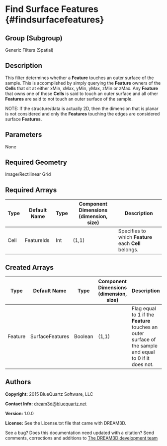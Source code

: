 Find Surface Features {#findsurfacefeatures}
=============

## Group (Subgroup) ##

Generic Filters (Spatial)

## Description ##

This filter determines whether a **Feature** touches an outer surface of the sample. This is accomplished by simply querying the **Feature** owners of the **Cells** that sit at either xMin, xMax, yMin, yMax, zMin or zMax.
Any **Feature** that owns one of those **Cells** is said to touch an outer surface and all other **Features** are said to not touch an outer surface of the sample.

NOTE: If the structure/data is actually 2D, then the dimension that is planar is not considered and only the **Features** touching the edges are considered surface **Features**.

## Parameters ##

None

## Required Geometry ##

Image/Rectilinear Grid

## Required Arrays ##

| Type | Default Name | Type | Component Dimensions (dimension, size) | Description |
|------|--------------|-------------|---------|-----|
| Cell | FeatureIds | Int | (1,1) | Specifies to which **Feature** each **Cell** belongs. |

## Created Arrays ##

| Type | Default Name | Type | Component Dimensions (dimension, size) | Description |
|------|--------------|-------------|---------|-----|
| Feature | SurfaceFeatures | Boolean | (1,1) | Flag equal to 1 if the **Feature** touches an outer surface of the sample and equal to 0 if it does not. |

## Authors ##

**Copyright:** 2015 BlueQuartz Software, LLC

**Contact Info:** dream3d@bluequartz.net

**Version:** 1.0.0

**License:**  See the License.txt file that came with DREAM3D.




See a bug? Does this documentation need updated with a citation? Send comments, corrections and additions to [The DREAM3D development team](mailto:dream3d@bluequartz.net?subject=Documentation%20Correction)

